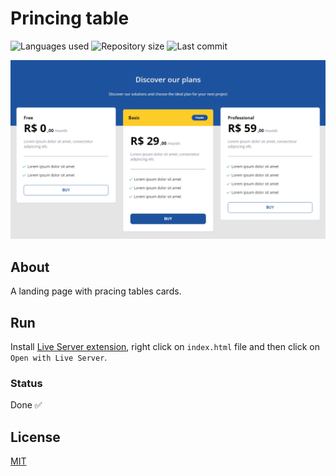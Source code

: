 # Princing table

![Languages used](https://img.shields.io/github/languages/count/isadfrn/pricing-table?style=flat-square)
![Repository size](https://img.shields.io/github/repo-size/isadfrn/pricing-table?style=flat-square)
![Last commit](https://img.shields.io/github/last-commit/isadfrn/pricing-table?style=flat-square)

![](./assets/images/demo.gif)

## About

A landing page with pracing tables cards.

## Run

Install [Live Server extension](https://marketplace.visualstudio.com/items?itemName=ritwickdey.LiveServer), right click on `index.html` file and then click on `Open with Live Server`.

### Status

Done ✅

## License

[MIT](/LICENSE)
